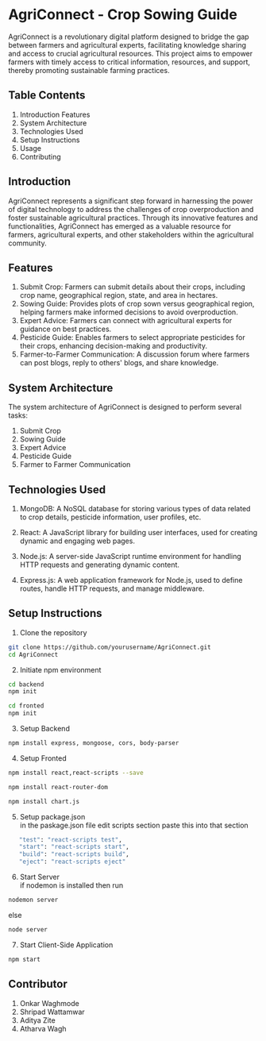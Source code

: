 # AgriConnect - Crop Sowing Guide

AgriConnect is a revolutionary digital platform designed to bridge the gap between farmers and agricultural experts, facilitating knowledge sharing and access to crucial agricultural resources. This project aims to empower farmers with timely access to critical information, resources, and support, thereby promoting sustainable farming practices.

## Table Contents
1. Introduction Features
2. System Architecture
3. Technologies Used
4. Setup Instructions
5. Usage
6. Contributing

## Introduction
AgriConnect represents a significant step forward in harnessing the power of digital technology to address the challenges of crop overproduction and foster sustainable agricultural practices. Through its innovative features and functionalities, AgriConnect has emerged as a valuable resource for farmers, agricultural experts, and other stakeholders within the agricultural community.

## Features
1. Submit Crop: Farmers can submit details about their crops, including crop name, geographical region, state, and area in hectares.
2. Sowing Guide: Provides plots of crop sown versus geographical region, helping farmers make informed decisions to avoid overproduction.
3. Expert Advice: Farmers can connect with agricultural experts for guidance on best practices.
4. Pesticide Guide: Enables farmers to select appropriate pesticides for their crops, enhancing decision-making and productivity.
5. Farmer-to-Farmer Communication: A discussion forum where farmers can post blogs, reply to others' blogs, and share knowledge.

## System Architecture

The system architecture of AgriConnect is designed to perform several tasks:

1. Submit Crop
2. Sowing Guide
3. Expert Advice
4. Pesticide Guide
5. Farmer to Farmer Communication

## Technologies Used

1. MongoDB: A NoSQL database for storing various types of data related to crop details, pesticide information, user profiles, etc.

2. React: A JavaScript library for building user interfaces, used for creating dynamic and engaging web pages.

3. Node.js: A server-side JavaScript runtime environment for handling HTTP requests and generating dynamic content.

4. Express.js: A web application framework for Node.js, used to define routes, handle HTTP requests, and manage middleware.

## Setup Instructions

1. Clone the repository
```bash
git clone https://github.com/yourusername/AgriConnect.git
cd AgriConnect
```
2. Initiate npm environment
```bash
cd backend
npm init
```
```bash
cd fronted
npm init
```
3. Setup Backend
```bash
npm install express, mongoose, cors, body-parser
```
4. Setup Fronted 
```bash
npm install react,react-scripts --save
```
```bash
npm install react-router-dom
```
```bash
npm install chart.js
```
5. Setup package.json<br>
in the paskage.json file edit scripts section paste this into that section
 ```bash
    "test": "react-scripts test",
    "start": "react-scripts start",
    "build": "react-scripts build",
    "eject": "react-scripts eject"
```
6. Start Server<br>
 if nodemon is installed then run
```bash 
nodemon server
```
else
```bash 
node server
```
7. Start Client-Side Application
```bash
npm start
```
## Contributor
1. Onkar Waghmode
2. Shripad Wattamwar
3. Aditya Zite
4. Atharva Wagh
